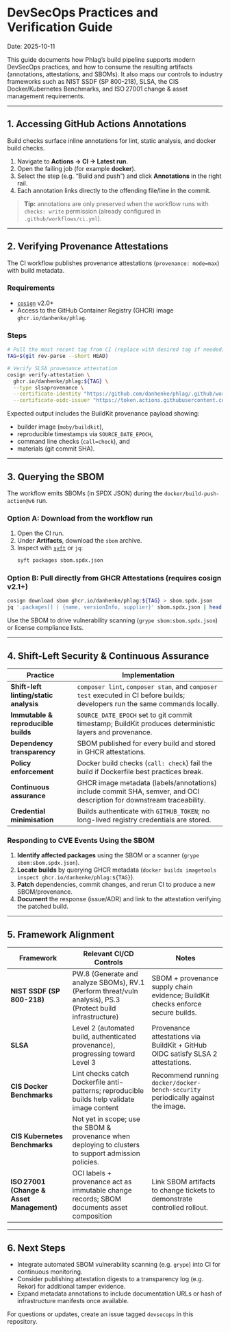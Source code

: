 # DevSecOps Practices and Verification Guide

Date: 2025-10-11

This guide documents how Phlag’s build pipeline supports modern DevSecOps practices, and how to consume the resulting artifacts (annotations, attestations, and SBOMs). It also maps our controls to industry frameworks such as NIST SSDF (SP 800-218), SLSA, the CIS Docker/Kubernetes Benchmarks, and ISO 27001 change & asset management requirements.

---

## 1. Accessing GitHub Actions Annotations

Build checks surface inline annotations for lint, static analysis, and docker build checks.

1. Navigate to **Actions → CI → Latest run**.
2. Open the failing job (for example **docker**).  
3. Select the step (e.g. “Build and push”) and click **Annotations** in the right rail.
4. Each annotation links directly to the offending file/line in the commit.

> **Tip:** annotations are only preserved when the workflow runs with `checks: write` permission (already configured in `.github/workflows/ci.yml`).

---

## 2. Verifying Provenance Attestations

The CI workflow publishes provenance attestations (`provenance: mode=max`) with build metadata.

### Requirements

- [`cosign`](https://github.com/sigstore/cosign) v2.0+  
- Access to the GitHub Container Registry (GHCR) image `ghcr.io/danhenke/phlag`.

### Steps

```bash
# Pull the most recent tag from CI (replace with desired tag if needed)
TAG=$(git rev-parse --short HEAD)

# Verify SLSA provenance attestation
cosign verify-attestation \
  ghcr.io/danhenke/phlag:${TAG} \
  --type slsaprovenance \
  --certificate-identity "https://github.com/danhenke/phlag/.github/workflows/ci.yml@refs/heads/main" \
  --certificate-oidc-issuer "https://token.actions.githubusercontent.com"
```

Expected output includes the BuildKit provenance payload showing:
- builder image (`moby/buildkit`),
- reproducible timestamps via `SOURCE_DATE_EPOCH`,
- command line checks (`call=check`), and
- materials (git commit SHA).

---

## 3. Querying the SBOM

The workflow emits SBOMs (in SPDX JSON) during the `docker/build-push-action@v6` run.

### Option A: Download from the workflow run
1. Open the CI run.
2. Under **Artifacts**, download the `sbom` archive.
3. Inspect with [`syft`](https://github.com/anchore/syft) or `jq`:
   ```bash
   syft packages sbom.spdx.json
   ```

### Option B: Pull directly from GHCR Attestations (requires cosign v2.1+)
```bash
cosign download sbom ghcr.io/danhenke/phlag:${TAG} > sbom.spdx.json
jq '.packages[] | {name, versionInfo, supplier}' sbom.spdx.json | head
```

Use the SBOM to drive vulnerability scanning (`grype sbom:sbom.spdx.json`) or license compliance lists.

---

## 4. Shift-Left Security & Continuous Assurance

| Practice | Implementation |
| --- | --- |
| **Shift-left linting/static analysis** | `composer lint`, `composer stan`, and `composer test` executed in CI before builds; developers run the same commands locally. |
| **Immutable & reproducible builds** | `SOURCE_DATE_EPOCH` set to git commit timestamp; BuildKit produces deterministic layers and provenance. |
| **Dependency transparency** | SBOM published for every build and stored in GHCR attestations. |
| **Policy enforcement** | Docker build checks (`call: check`) fail the build if Dockerfile best practices break. |
| **Continuous assurance** | GHCR image metadata (labels/annotations) include commit SHA, semver, and OCI description for downstream traceability. |
| **Credential minimisation** | Builds authenticate with `GITHUB_TOKEN`; no long-lived registry credentials are stored. |

### Responding to CVE Events Using the SBOM
1. **Identify affected packages** using the SBOM or a scanner (`grype sbom:sbom.spdx.json`).
2. **Locate builds** by querying GHCR metadata (`docker buildx imagetools inspect ghcr.io/danhenke/phlag:${TAG}`).
3. **Patch** dependencies, commit changes, and rerun CI to produce a new SBOM/provenance.
4. **Document** the response (issue/ADR) and link to the attestation verifying the patched build.

---

## 5. Framework Alignment

| Framework | Relevant CI/CD Controls | Notes |
| --- | --- | --- |
| **NIST SSDF (SP 800-218)** | PW.8 (Generate and analyze SBOMs), RV.1 (Perform threat/vuln analysis), PS.3 (Protect build infrastructure) | SBOM + provenance supply chain evidence; BuildKit checks enforce secure builds. |
| **SLSA** | Level 2 (automated build, authenticated provenance), progressing toward Level 3 | Provenance attestations via BuildKit + GitHub OIDC satisfy SLSA 2 attestations. |
| **CIS Docker Benchmarks** | Lint checks catch Dockerfile anti-patterns; reproducible builds help validate image content | Recommend running `docker/docker-bench-security` periodically against the image. |
| **CIS Kubernetes Benchmarks** | Not yet in scope; use the SBOM & provenance when deploying to clusters to support admission policies. |
| **ISO 27001 (Change & Asset Management)** | OCI labels + provenance act as immutable change records; SBOM documents asset composition | Link SBOM artifacts to change tickets to demonstrate controlled rollout. |

---

## 6. Next Steps

- Integrate automated SBOM vulnerability scanning (e.g. `grype`) into CI for continuous monitoring.
- Consider publishing attestation digests to a transparency log (e.g. Rekor) for additional tamper evidence.
- Expand metadata annotations to include documentation URLs or hash of infrastructure manifests once available.

For questions or updates, create an issue tagged `devsecops` in this repository.
